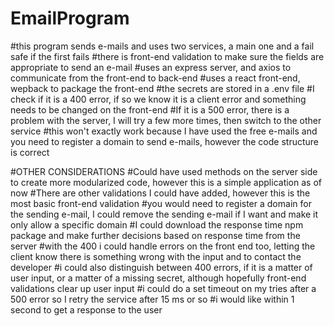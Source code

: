 # EmailProgram
#this program sends e-mails and uses two services, a main one and a fail safe if the first fails
#there is front-end validation to make sure the fields are appropriate to send an e-mail
#uses an express server, and axios to communicate from the front-end to back-end
#uses a react front-end, wepback to package the front-end
#the secrets are stored in a .env file
#I check if it is a 400 error, if so we know it is a client error and something needs to be changed on the front-end
#If it is a 500 error, there is a problem with the server, I will try a few more times, then switch to the other service
#this won't exactly work because I have used the free e-mails and you need to register a domain to send e-mails, however the code structure is correct


#OTHER CONSIDERATIONS
#Could have used methods on the server side to create more modularized code, however this is a simple application as of now
#There are other validations I could have added, however this is the most basic front-end validation
#you would need to register a domain for the sending e-mail, I could remove the sending e-mail if I want and make it only allow a specific domain
#I could download the response time npm package and make further decisions based on response time from the server
#with the 400 i could handle errors on the front end too, letting the client know there is something wrong with the input and to contact the developer
#i could also distinguish between 400 errors, if it is a matter of user input, or a matter of a missing secret, although hopefully front-end validations clear up user input
#i could do a set timeout on my tries after a 500 error so I retry the service after 15 ms or so
#i would like within 1 second to get a response to the user
